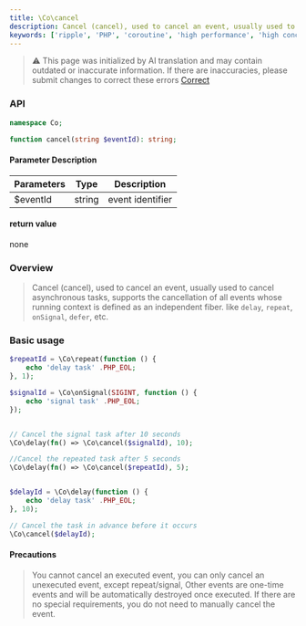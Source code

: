```yaml
---
title: \Co\cancel
description: Cancel (cancel), used to cancel an event, usually used to cancel asynchronous tasks, supports the cancellation of all events whose running context is defined as an independent fiber. Such as `delay`, `repeat`, `onSignal`, `defer`, etc.
keywords: ['ripple', 'PHP', 'coroutine', 'high performance', 'high concurrency', 'undo', 'cancel', 'asynchronous task']
---
```


> ⚠️ This page was initialized by AI translation and may contain outdated or inaccurate information. If there are
> inaccuracies, please submit changes to correct these errors [Correct](https://github.com/cloudtay/ripple-documents)

### API

```php
namespace Co;

function cancel(string $eventId): string;
```

#### Parameter Description

| Parameters | Type   | Description      |
|------------|--------|------------------|
| $eventId   | string | event identifier |

#### return value

none

### Overview

> Cancel (cancel), used to cancel an event, usually used to cancel asynchronous tasks, supports the cancellation of all
> events whose running context is defined as an independent fiber. like
> `delay`, `repeat`, `onSignal`, `defer`, etc.

### Basic usage

```php
$repeatId = \Co\repeat(function () {
    echo 'delay task' .PHP_EOL;
}, 1);

$signalId = \Co\onSignal(SIGINT, function () {
    echo 'signal task' .PHP_EOL;
});


// Cancel the signal task after 10 seconds
\Co\delay(fn() => \Co\cancel($signalId), 10);

//Cancel the repeated task after 5 seconds
\Co\delay(fn() => \Co\cancel($repeatId), 5);


$delayId = \Co\delay(function () {
    echo 'delay task' .PHP_EOL;
}, 10);

// Cancel the task in advance before it occurs
\Co\cancel($delayId);
```

#### Precautions

> You cannot cancel an executed event, you can only cancel an unexecuted event, except repeat/signal,
> Other events are one-time events and will be automatically destroyed once executed. If there are no special
> requirements, you do not need to manually cancel the event.
